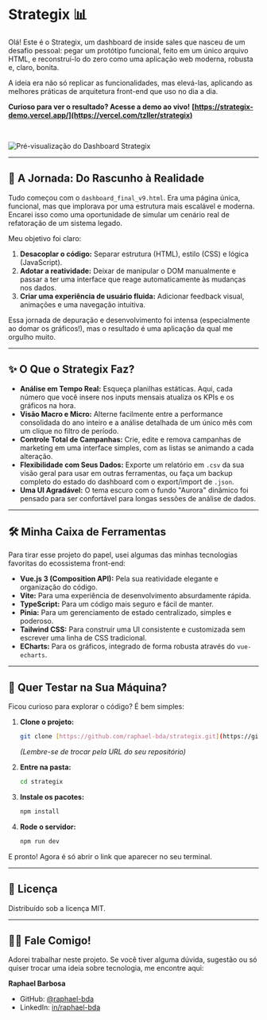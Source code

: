 # Strategix 📊

Olá! Este é o Strategix, um dashboard de inside sales que nasceu de um desafio pessoal: pegar um protótipo funcional, feito em um único arquivo HTML, e reconstruí-lo do zero como uma aplicação web moderna, robusta e, claro, bonita.

A ideia era não só replicar as funcionalidades, mas elevá-las, aplicando as melhores práticas de arquitetura front-end que uso no dia a dia.

**Curioso para ver o resultado? Acesse a demo ao vivo!**
**[https://strategix-demo.vercel.app/](https://vercel.com/tzller/strategix)**

<br/>

![Pré-visualização do Dashboard Strategix](https://i.imgur.com/dWdglOI.png)

---

## 📖 A Jornada: Do Rascunho à Realidade

Tudo começou com o `dashboard_final_v9.html`. Era uma página única, funcional, mas que implorava por uma estrutura mais escalável e moderna. Encarei isso como uma oportunidade de simular um cenário real de refatoração de um sistema legado.

Meu objetivo foi claro:
1.  **Desacoplar o código:** Separar estrutura (HTML), estilo (CSS) e lógica (JavaScript).
2.  **Adotar a reatividade:** Deixar de manipular o DOM manualmente e passar a ter uma interface que reage automaticamente às mudanças nos dados.
3.  **Criar uma experiência de usuário fluida:** Adicionar feedback visual, animações e uma navegação intuitiva.

Essa jornada de depuração e desenvolvimento foi intensa (especialmente ao domar os gráficos!), mas o resultado é uma aplicação da qual me orgulho muito.

---

## ✨ O Que o Strategix Faz?

- **Análise em Tempo Real:** Esqueça planilhas estáticas. Aqui, cada número que você insere nos inputs mensais atualiza os KPIs e os gráficos na hora.
- **Visão Macro e Micro:** Alterne facilmente entre a performance consolidada do ano inteiro e a análise detalhada de um único mês com um clique no filtro de período.
- **Controle Total de Campanhas:** Crie, edite e remova campanhas de marketing em uma interface simples, com as listas se animando a cada alteração.
- **Flexibilidade com Seus Dados:** Exporte um relatório em `.csv` da sua visão geral para usar em outras ferramentas, ou faça um backup completo do estado do dashboard com o export/import de `.json`.
- **Uma UI Agradável:** O tema escuro com o fundo "Aurora" dinâmico foi pensado para ser confortável para longas sessões de análise de dados.

---

## 🛠️ Minha Caixa de Ferramentas

Para tirar esse projeto do papel, usei algumas das minhas tecnologias favoritas do ecossistema front-end:

- **Vue.js 3 (Composition API):** Pela sua reatividade elegante e organização do código.
- **Vite:** Para uma experiência de desenvolvimento absurdamente rápida.
- **TypeScript:** Para um código mais seguro e fácil de manter.
- **Pinia:** Para um gerenciamento de estado centralizado, simples e poderoso.
- **Tailwind CSS:** Para construir uma UI consistente e customizada sem escrever uma linha de CSS tradicional.
- **ECharts:** Para os gráficos, integrado de forma robusta através do `vue-echarts`.

---

## 🚀 Quer Testar na Sua Máquina?

Ficou curioso para explorar o código? É bem simples:

1.  **Clone o projeto:**
    ```bash
    git clone [https://github.com/raphael-bda/strategix.git](https://github.com/SEU_USUARIO/strategix.git)
    ```
    *(Lembre-se de trocar pela URL do seu repositório)*

2.  **Entre na pasta:**
    ```bash
    cd strategix
    ```

3.  **Instale os pacotes:**
    ```bash
    npm install
    ```

4.  **Rode o servidor:**
    ```bash
    npm run dev
    ```

E pronto! Agora é só abrir o link que aparecer no seu terminal.

---

## 📄 Licença

Distribuído sob a licença MIT.

---

## 👨‍💻 Fale Comigo!

Adorei trabalhar neste projeto. Se você tiver alguma dúvida, sugestão ou só quiser trocar uma ideia sobre tecnologia, me encontre aqui:

**Raphael Barbosa**

- GitHub: [@raphael-bda](https://github.com/raphael-bda)
- LinkedIn: [in/raphael-bda](https://linkedin.com/in/raphael-bda)
